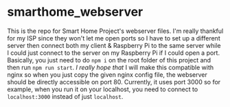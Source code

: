 # smarthome_webserver
This is the repo for Smart Home Project's webserver files.
I'm really thankful for my ISP since they won't let me open ports so I have to set up a different server then connect both my client & Raspberry Pi to the same server while I could just connect to the server on my Raspberry Pi if I could open a port. Basically, you just need to do `npm i` on the root folder of this project and then run `npm run start`. _I really hope that_ I will make this compatible with nginx so when you just copy the given nginx config file, the webserver should be directly accessible on port 80. Currently, it uses port 3000 so for example, when you run it on your localhost, you need to connect to `localhost:3000` instead of just `localhost`.

